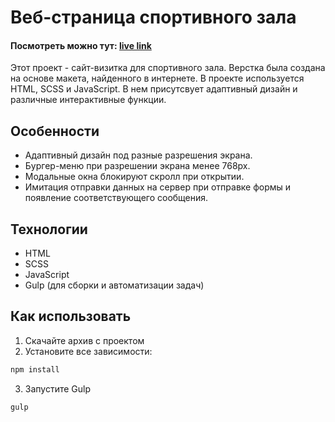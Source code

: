# Веб-страница спортивного зала

#### Посмотреть можно тут: [live link](https://shishkin25.github.io/gym/)

Этот проект - сайт-визитка для спортивного зала. Верстка была создана на основе макета, найденного в интернете. В проекте используется HTML, SCSS и JavaScript. В нем присутсвует адаптивный дизайн и различные интерактивные функции.

## Особенности

- Адаптивный дизайн под разные разрешения экрана.
- Бургер-меню при разрешении экрана менее 768px.
- Модальные окна блокируют скролл при открытии.
- Имитация отправки данных на сервер при отправке формы и появление соответствующего сообщения.

## Технологии

- HTML
- SCSS
- JavaScript
- Gulp (для сборки и автоматизации задач)

## Как использовать

1. Скачайте архив с проектом
2. Установите все зависимости:

```bash
npm install
```

3. Запустите Gulp

```bash
gulp
```
